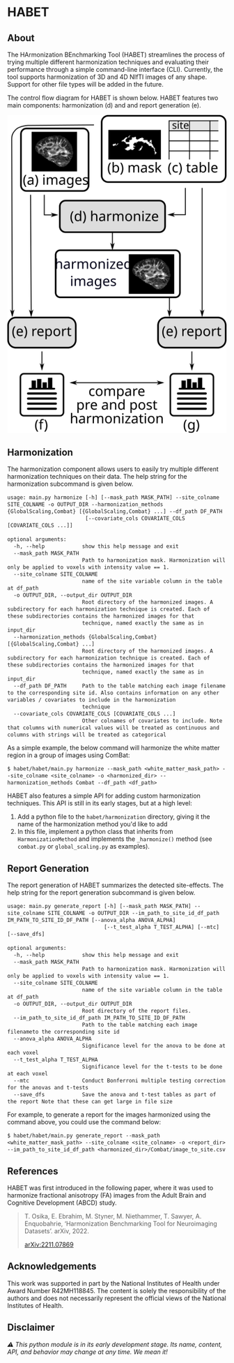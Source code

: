 # HABET

## About

The HArmonization BEnchmarking Tool (HABET) streamlines the process of trying multiple different harmonization techniques and evaluating their performance through a simple command-line interface (CLI). Currently, the tool supports harmonization of 3D and 4D NIfTI images of any shape. Support for other file types will be added in the future.
 
The control flow diagram for HABET is shown below. HABET features two main components: harmonization (d) and and report generation (e).

![cfd](harmonization_tool_diagram.svg)

## Harmonization

The harmonization component allows users to easily try multiple different harmonization techniques on their data. The help string for the harmonization subcommand is given below.


```
usage: main.py harmonize [-h] [--mask_path MASK_PATH] --site_colname SITE_COLNAME -o OUTPUT_DIR --harmonization_methods {GlobalScaling,Combat} [{GlobalScaling,Combat} ...] --df_path DF_PATH
                         [--covariate_cols COVARIATE_COLS [COVARIATE_COLS ...]]

optional arguments:
  -h, --help            show this help message and exit
  --mask_path MASK_PATH
                        Path to harmonization mask. Harmonization will only be applied to voxels with intensity value == 1.
  --site_colname SITE_COLNAME
                        name of the site variable column in the table at df_path
  -o OUTPUT_DIR, --output_dir OUTPUT_DIR
                        Root directory of the harmonized images. A subdirectory for each harmonization technique is created. Each of these subdirectories contains the harmonized images for that
                        technique, named exactly the same as in input_dir
  --harmonization_methods {GlobalScaling,Combat} [{GlobalScaling,Combat} ...]
                        Root directory of the harmonized images. A subdirectory for each harmonization technique is created. Each of these subdirectories contains the harmonized images for that
                        technique, named exactly the same as in input_dir
  --df_path DF_PATH     Path to the table matching each image filename to the corresponding site id. Also contains information on any other variables / covariates to include in the harmonization
                        technique
  --covariate_cols COVARIATE_COLS [COVARIATE_COLS ...]
                        Other colnames of covariates to include. Note that columns with numerical values will be treated as continuous and columns with strings will be treated as categorical

```

As a simple example, the below command will harmonize the white matter region in a group of images using ComBat:
```
$ habet/habet/main.py harmonize --mask_path <white_matter_mask_path> --site_colname <site_colname> -o <harmonized_dir> --harmonization_methods Combat --df_path <df_path>
```

HABET also features a simple API for adding custom harmonization techniques. This API is still in its early stages, but at a high level:
1. Add a python file to the `habet/harmonization` directory, giving it the name of the harmonization method you'd like to add
2. In this file, implement a python class that inherits from `HarmonizationMethod` and implements the `_harmonize()` method (see `combat.py` or `global_scaling.py` as examples).

## Report Generation
The report generation of HABET summarizes the detected site-effects. The help string for the report generation subcommand is given below.

```
usage: main.py generate_report [-h] [--mask_path MASK_PATH] --site_colname SITE_COLNAME -o OUTPUT_DIR --im_path_to_site_id_df_path IM_PATH_TO_SITE_ID_DF_PATH [--anova_alpha ANOVA_ALPHA]
                               [--t_test_alpha T_TEST_ALPHA] [--mtc] [--save_dfs]

optional arguments:
  -h, --help            show this help message and exit
  --mask_path MASK_PATH
                        Path to harmonization mask. Harmonization will only be applied to voxels with intensity value == 1.
  --site_colname SITE_COLNAME
                        name of the site variable column in the table at df_path
  -o OUTPUT_DIR, --output_dir OUTPUT_DIR
                        Root directory of the report files.
  --im_path_to_site_id_df_path IM_PATH_TO_SITE_ID_DF_PATH
                        Path to the table matching each image filenameto the corresponding site id
  --anova_alpha ANOVA_ALPHA
                        Significance level for the anova to be done at each voxel
  --t_test_alpha T_TEST_ALPHA
                        Significance level for the t-tests to be done at each voxel
  --mtc                 Conduct Bonferroni multiple testing correction for the anovas and t-tests
  --save_dfs            Save the anova and t-test tables as part of the report Note that these can get large in file size

```

For example, to generate a report for the images harmonized using the command above, you could use the command below:
```
$ habet/habet/main.py generate_report --mask_path <white_matter_mask_path> --site_colname <site_colname> -o <report_dir> --im_path_to_site_id_df_path <harmonized_dir>/Combat/image_to_site.csv
```
## References
HABET was first introduced in the following paper, where it was used to harmonize fractional anisotropy (FA) images from the Adult Brain and Cognitive Development (ABCD) study.

> T. Osika, E. Ebrahim, M. Styner, M. Niethammer, T. Sawyer, A. Enquobahrie, ‘Harmonization Benchmarking Tool for Neuroimaging Datasets’. arXiv, 2022.
>
> [arXiv:2211.07869](https://arxiv.org/abs/2211.07869)

## Acknowledgements
This work was supported in part by the National Institutes of Health under Award Number R42MH118845. The content is solely the responsibility of the authors and does not necessarily represent the official views of the National Institutes of Health.

## Disclaimer
_:warning: This python module is in its early development stage. Its name, content, API, and behavior may change at any time. We mean it!_
